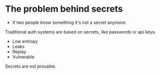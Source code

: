 # The problem behind secrets

- If two people know something it's not a secret anymore.

Traditional auth systems are based on secrets, like passwords or api keys.

- Low entropy
- Leaks
- Replay
- Vulnerable

Secrets are not provable.
